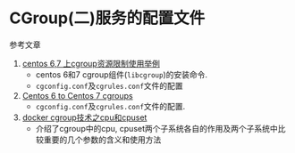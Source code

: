 # CGroup(二)服务的配置文件

参考文章

1. [centos 6,7 上cgroup资源限制使用举例](https://blog.csdn.net/lanyang123456/article/details/81414198)
    - centos 6和7 cgroup组件(`libcgroup`)的安装命令.
    - `cgconfig.conf`及`cgrules.conf`文件的配置
2. [Centos 6 to Centos 7 cgroups](https://serverfault.com/questions/742752/centos-6-to-centos-7-cgroups)
    - `cgconfig.conf`及`cgrules.conf`文件的配置.
3. [docker cgroup技术之cpu和cpuset](https://www.cnblogs.com/charlieroro/p/10281469.html)
    - 介绍了cgroup中的cpu, cpuset两个子系统各自的作用及两个子系统中比较重要的几个参数的含义和使用方法
